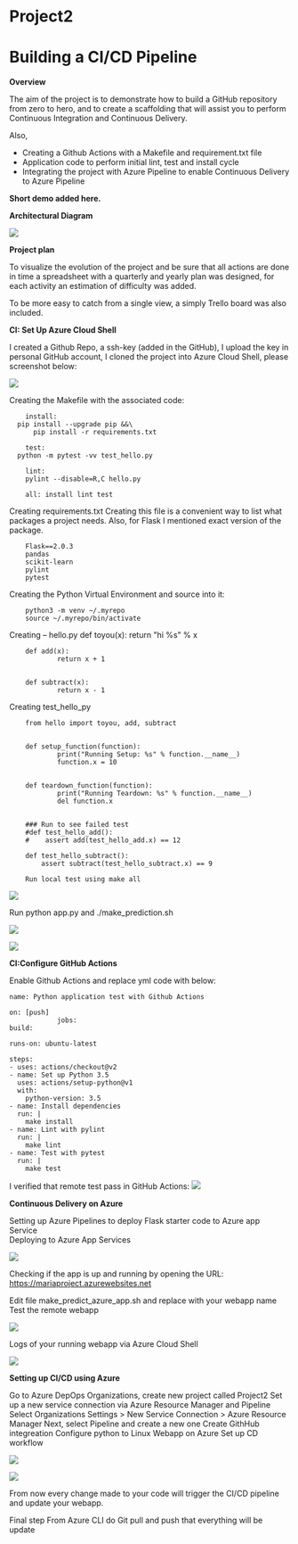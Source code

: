 # Project2

# Building a CI/CD Pipeline

**Overview**

The aim of the project is to demonstrate how to build a GitHub repository from zero to hero, and to create a scaffolding that will assist you to perform 
Continuous Integration and Continuous Delivery.

Also, 
-	Creating a Github Actions with a Makefile and requirement.txt file
-	Application code to perform initial lint, test and install cycle
-	Integrating the project with Azure Pipeline to enable Continuous Delivery to Azure Pipeline

**Short demo added here.**

**Architectural Diagram**

![](/images/digram%20flow.png)

**Project plan**

To visualize the evolution of the project and be sure that all actions are done in time a spreadsheet with a quarterly and yearly plan was designed, 
for each activity an estimation of difficulty was added. 

To be more easy to catch from a single view, a simply Trello board was also included. 

**CI: Set Up Azure Cloud Shell**

I created a Github Repo, a ssh-key (added in the GitHub), I upload the key in personal GitHub account, 
I cloned the project into Azure Cloud Shell, please screenshot below:

![](/images/project%20cloned%20into%20Azure%20Shell.png)

Creating the Makefile with the associated code:

        install:
	  pip install --upgrade pip &&\
		  pip install -r requirements.txt
	
        test:
	  python -m pytest -vv test_hello.py

        lint:
		pylint --disable=R,C hello.py
    
        all: install lint test

Creating requirements.txt
Creating this file is a convenient way to list what packages a project needs. 
Also, for Flask I mentioned exact version of the package.

        Flask==2.0.3
        pandas
        scikit-learn
        pylint
        pytest

Creating the Python Virtual Environment and source into it:

        python3 -m venv ~/.myrepo
        source ~/.myrepo/bin/activate

Creating – hello.py 
        def toyou(x):
                return "hi %s" % x


        def add(x):
                return x + 1


        def subtract(x):
                return x - 1

Creating test_hello_py

        from hello import toyou, add, subtract


        def setup_function(function):
                print("Running Setup: %s" % function.__name__)
                function.x = 10


        def teardown_function(function):
                print("Running Teardown: %s" % function.__name__)
                del function.x


        ### Run to see failed test
        #def test_hello_add():
        #    assert add(test_hello_add.x) == 12

        def test_hello_subtract():
            assert subtract(test_hello_subtract.x) == 9

        Run local test using make all

![](/images/run%20local%20test.png)

Run python app.py and ./make_prediction.sh

![](/images/run%20python%20app.py.png)

![](/images/run%20make_prediction.sh.png)

**CI:Configure GitHub Actions**

Enable Github Actions and replace yml code with below:

    name: Python application test with Github Actions

    on: [push]
                jobs:
    build:

    runs-on: ubuntu-latest

    steps:
    - uses: actions/checkout@v2
    - name: Set up Python 3.5
      uses: actions/setup-python@v1
      with:
        python-version: 3.5
    - name: Install dependencies
      run: |
        make install
    - name: Lint with pylint
      run: |
        make lint
    - name: Test with pytest
      run: |
        make test
        
  I verified that remote test pass in GitHub Actions:
  ![](/images/passing%20GitHub%20Actions.png)
  
**Continuous Delivery on Azure**

Setting up Azure Pipelines to deploy Flask starter code to Azure app Service  
Deploying to Azure App Services

![](/images/deploying%20to%20azure%20app%20service.png)

Checking if the app is up and running by opening the URL:
https://mariaproject.azurewebsites.net

Edit file make_predict_azure_app.sh and replace <yourname>  with your webapp name
Test the remote webapp
        
![](/images/test%20remote%20webapp.png)
  
Logs of your running webapp via Azure Cloud Shell
  
![](/images/log%20for%20the%20app.png)
        
 **Setting up CI/CD using Azure**
 
Go to Azure DepOps Organizations, create new project called Project2
Set up a new service connection via Azure Resource Manager and Pipeline
Select Organizations Settings > New Service Connection > Azure Resource Manager
Next, select Pipeline and create a new one
Create GithHub integreation
Configure python to Linux Webapp on Azure
Set up CD workflow
        
![](/main/images/build%26deploy.png)  

![](/main/images/deployment%20job.png) 

        
From now every change made to your code will trigger the CI/CD pipeline and update your webapp.
        
Final step
From Azure CLI do Git pull and push that everything will be update

        

















